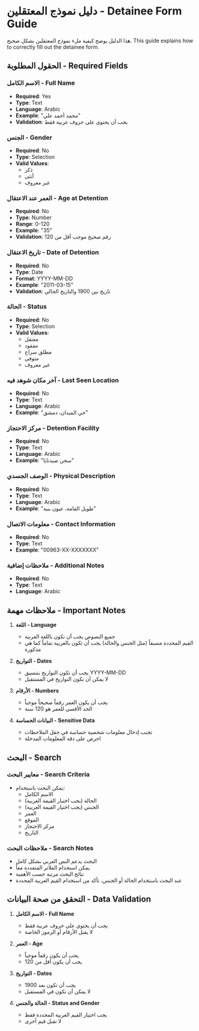 # دليل نموذج المعتقلين - Detainee Form Guide

هذا الدليل يوضح كيفية ملء نموذج المعتقلين بشكل صحيح.
This guide explains how to correctly fill out the detainee form.

## الحقول المطلوبة - Required Fields

### الاسم الكامل - Full Name
- **Required**: Yes
- **Type**: Text
- **Language**: Arabic
- **Example**: "محمد أحمد علي"
- **Validation**: يجب أن يحتوي على حروف عربية فقط

### الجنس - Gender
- **Required**: No
- **Type**: Selection
- **Valid Values**:
  - ذكر
  - أنثى
  - غير معروف

### العمر عند الاعتقال - Age at Detention
- **Required**: No
- **Type**: Number
- **Range**: 0-120
- **Example**: "35"
- **Validation**: رقم صحيح موجب أقل من 120

### تاريخ الاعتقال - Date of Detention
- **Required**: No
- **Type**: Date
- **Format**: YYYY-MM-DD
- **Example**: "2011-03-15"
- **Validation**: تاريخ بين 1900 والتاريخ الحالي

### الحالة - Status
- **Required**: No
- **Type**: Selection
- **Valid Values**:
  - معتقل
  - مفقود
  - مطلق سراح
  - متوفى
  - غير معروف

### آخر مكان شوهد فيه - Last Seen Location
- **Required**: No
- **Type**: Text
- **Language**: Arabic
- **Example**: "حي الميدان، دمشق"

### مركز الاحتجاز - Detention Facility
- **Required**: No
- **Type**: Text
- **Language**: Arabic
- **Example**: "سجن صيدنايا"

### الوصف الجسدي - Physical Description
- **Required**: No
- **Type**: Text
- **Language**: Arabic
- **Example**: "طويل القامة، عيون بنية"

### معلومات الاتصال - Contact Information
- **Required**: No
- **Type**: Text
- **Example**: "00963-XX-XXXXXXX"

### ملاحظات إضافية - Additional Notes
- **Required**: No
- **Type**: Text
- **Language**: Arabic

## ملاحظات مهمة - Important Notes

1. **اللغة - Language**
   - جميع النصوص يجب أن تكون باللغة العربية
   - القيم المحددة مسبقاً (مثل الجنس والحالة) يجب أن تكون بالعربية تماماً كما هي مذكورة

2. **التواريخ - Dates**
   - يجب أن تكون التواريخ بتنسيق YYYY-MM-DD
   - لا يمكن أن تكون التواريخ في المستقبل

3. **الأرقام - Numbers**
   - يجب أن يكون العمر رقماً صحيحاً موجباً
   - الحد الأقصى للعمر هو 120 سنة

4. **البيانات الحساسة - Sensitive Data**
   - تجنب إدخال معلومات شخصية حساسة في حقل الملاحظات
   - احرص على دقة المعلومات المدخلة

## البحث - Search

### معايير البحث - Search Criteria
- يمكن البحث باستخدام:
  - الاسم الكامل
  - الحالة (يجب اختيار القيمة العربية)
  - الجنس (يجب اختيار القيمة العربية)
  - العمر
  - الموقع
  - مركز الاحتجاز
  - التاريخ

### ملاحظات البحث - Search Notes
- البحث يدعم النص العربي بشكل كامل
- يمكن استخدام الفلاتر المتعددة معاً
- نتائج البحث مرتبة حسب الأهمية
- عند البحث باستخدام الحالة أو الجنس، تأكد من استخدام القيم العربية المحددة

## التحقق من صحة البيانات - Data Validation

1. **الاسم الكامل - Full Name**
   - يجب أن يحتوي على حروف عربية فقط
   - لا يقبل الأرقام أو الرموز الخاصة

2. **العمر - Age**
   - يجب أن يكون رقماً موجباً
   - يجب أن يكون أقل من 120

3. **التواريخ - Dates**
   - يجب أن تكون بعد 1900
   - لا يمكن أن تكون في المستقبل

4. **الحالة والجنس - Status and Gender**
   - يجب اختيار القيم العربية المحددة فقط
   - لا تقبل قيم أخرى
